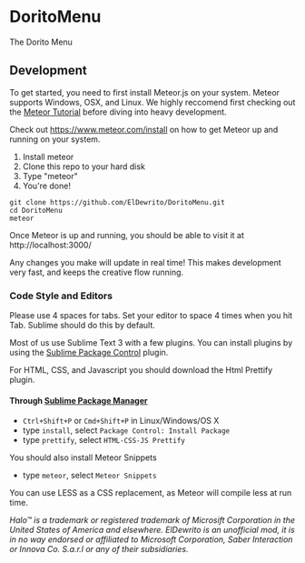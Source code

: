 # DoritoMenu
The Dorito Menu

## Development
To get started, you need to first install Meteor.js on your system. Meteor supports Windows, OSX, and Linux. We highly reccomend first checking out the [Meteor Tutorial](https://www.meteor.com/tutorials/blaze/creating-an-app) before diving into heavy development. 

Check out https://www.meteor.com/install on how to get Meteor up and running on your system.

1. Install meteor
2. Clone this repo to your hard disk
3. Type "meteor"
4. You're done!
```
git clone https://github.com/ElDewrito/DoritoMenu.git
cd DoritoMenu
meteor
```
Once Meteor is up and running, you should be able to visit it at http://localhost:3000/

Any changes you make will update in real time! This makes development very fast, and keeps the creative flow running.

### Code Style and Editors
Please use 4 spaces for tabs. Set your editor to space 4 times when you hit Tab. Sublime should do this by default.

Most of us use Sublime Text 3 with a few plugins. You can install plugins by using the [Sublime Package Control](https://packagecontrol.io/installation) plugin. 

For HTML, CSS, and Javascript you should download the Html Prettify plugin.

#### Through [Sublime Package Manager](http://wbond.net/sublime_packages/package_control)

* `Ctrl+Shift+P` or `Cmd+Shift+P` in Linux/Windows/OS X
* type `install`, select `Package Control: Install Package`
* type `prettify`, select `HTML-CSS-JS Prettify`

You should also install Meteor Snippets
* type `meteor`, select `Meteor Snippets`

You can use LESS as a CSS replacement, as Meteor will compile less at run time. 



*Halo™ is a trademark or registered trademark of Microsift Corporation in the United States of America and elsewhere. ElDewrito is an unofficial mod, it is in no way endorsed or affiliated to Microsoft Corporation, Saber Interaction or Innova Co. S.a.r.l or any of their subsidiaries.*
